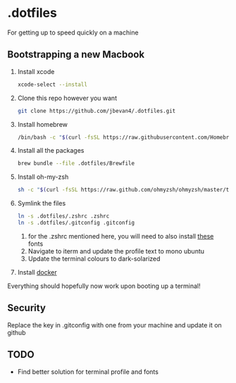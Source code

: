 # .dotfiles

For getting up to speed quickly on a machine

## Bootstrapping a new Macbook

1. Install xcode

    ```bash
    xcode-select --install
    ```

1. Clone this repo however you want

    ```bash
    git clone https://github.com/jbevan4/.dotfiles.git
    ```

1. Install homebrew

    ```bash
    /bin/bash -c "$(curl -fsSL https://raw.githubusercontent.com/Homebrew/install/HEAD/install.sh)"
    ```

1. Install all the packages

    ```bash
    brew bundle --file .dotfiles/Brewfile
    ```

1. Install oh-my-zsh

    ```bash
    sh -c "$(curl -fsSL https://raw.github.com/ohmyzsh/ohmyzsh/master/tools/install.sh)"
    ```

1. Symlink the files

    ```bash
    ln -s .dotfiles/.zshrc .zshrc
    ln -s .dotfiles/.gitconfig .gitconfig
    ```

    1. for the .zshrc mentioned here, you will need to also install [these](https://github.com/powerline/fonts) fonts
    1. Navigate to iterm and update the profile text to mono ubuntu
    1. Update the terminal colours to dark-solarized

1. Install [docker](https://www.docker.com/get-started)

Everything should hopefully now work upon booting up a terminal!

## Security

Replace the key in .gitconfig with one from your machine and update it on github

## TODO

* Find better solution for terminal profile and fonts
